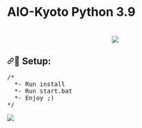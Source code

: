# AIO-Kyoto Python 3.9


<h1 align="center"><a target="_blank" rel="noopener noreferrer" href=""><img src="https://cdn.discordapp.com/attachments/881493015577919500/910978125125541938/mountain-1_HD.jpg" data-canonical-src="https://cdn.discordapp.com/attachments/881493015577919500/910978125125541938/mountain-1_HD.jpg" style="max-width: 100%;"></a>


  <h2><a id="user-content--setup" class="anchor" aria-hidden="true" href="#-setup"><svg class="octicon octicon-link" viewBox="0 0 16 16" version="1.1" width="16" height="16" aria-hidden="true"><path fill-rule="evenodd" d="M7.775 3.275a.75.75 0 001.06 1.06l1.25-1.25a2 2 0 112.83 2.83l-2.5 2.5a2 2 0 01-2.83 0 .75.75 0 00-1.06 1.06 3.5 3.5 0 004.95 0l2.5-2.5a3.5 3.5 0 00-4.95-4.95l-1.25 1.25zm-4.69 9.64a2 2 0 010-2.83l2.5-2.5a2 2 0 012.83 0 .75.75 0 001.06-1.06 3.5 3.5 0 00-4.95 0l-2.5 2.5a3.5 3.5 0 004.95 4.95l1.25-1.25a.75.75 0 00-1.06-1.06l-1.25 1.25a2 2 0 01-2.83 0z"></path></svg></a><g-emoji class="g-emoji" alias="wolf" fallback-src="https://github.githubassets.com/images/icons/emoji/unicode/1f43a.png">📁</g-emoji> Setup:</h2>



  <pre><span class="pl-c"><span class="pl-c">/*</span></span>
<span class="pl-c">  *- Run install </span>
<span class="pl-c">  *- Run start.bat
<span class="pl-c">  *- Enjoy ;)</span>
<span class="pl-c"><span class="pl-c">*/</span></span></pre>






<a target="_blank" rel="noopener noreferrer" href="https://cdn.discordapp.com/attachments/881493015577919500/910978795182370866/unknown.png"><img src="https://cdn.discordapp.com/attachments/881493015577919500/910978795182370866/unknown.png" data-canonical-src="https://cdn.discordapp.com/attachments/881493015577919500/911590880903856138/Untitled.png" style="max-width: 100%;"></a>
